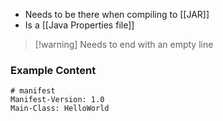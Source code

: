 - Needs to be there when compiling to [[JAR]]
- Is a [[Java Properties file]]

> [!warning] Needs to end with an empty line
### Example Content
```properties
# manifest
Manifest-Version: 1.0
Main-Class: HelloWorld

```